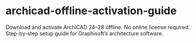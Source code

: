 # archicad-offline-activation-guide
Download and activate ArchiCAD 24–28 offline. No online license required. Step-by-step setup guide for Graphisoft’s architecture software.
